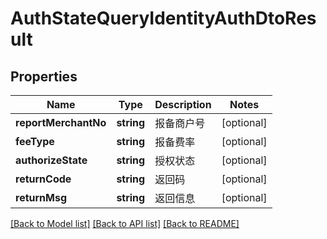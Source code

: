 # AuthStateQueryIdentityAuthDtoResult

## Properties
Name | Type | Description | Notes
------------ | ------------- | ------------- | -------------
**reportMerchantNo** | **string** | 报备商户号 | [optional] 
**feeType** | **string** | 报备费率 | [optional] 
**authorizeState** | **string** | 授权状态 | [optional] 
**returnCode** | **string** | 返回码 | [optional] 
**returnMsg** | **string** | 返回信息 | [optional] 

[[Back to Model list]](../README.md#documentation-for-models) [[Back to API list]](../README.md#documentation-for-api-endpoints) [[Back to README]](../README.md)


